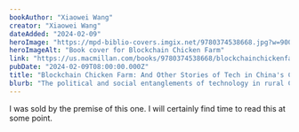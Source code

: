 ```yaml
---
bookAuthor: "Xiaowei Wang"
creator: "Xiaowei Wang"
dateAdded: "2024-02-09"
heroImage: "https://mpd-biblio-covers.imgix.net/9780374538668.jpg?w=900"
heroImageAlt: "Book cover for Blockchain Chicken Farm"
link: "https://us.macmillan.com/books/9780374538668/blockchainchickenfarm"
pubDate: "2024-02-09T08:00:00.000Z"
title: "Blockchain Chicken Farm: And Other Stories of Tech in China's Countryside"
blurb: "The political and social entanglements of technology in rural China. Their discoveries force them to challenge the standard idea that rural culture and people are backward, conservative, and intolerant. Instead, they find that rural China has not only adapted to rapid globalization but has actually innovated the technology we all use today."
---
```


I was sold by the premise of this one. I will certainly find time to read this at some point.
